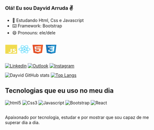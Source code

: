 ### Olá! Eu sou Dayvid Arruda ✌️

- 🌱 Estudando Html, Css e Javascript
- ⌨️ Framework: Bootstrap
- 😄 Pronouns: ele/dele


<div style="display: inline_block"><br>
  <img align="center" alt="Dayvid-Js" height="30" width="40" src="https://raw.githubusercontent.com/devicons/devicon/master/icons/javascript/javascript-plain.svg">
  <img align="center" alt="Dayvid-React" height="30" width="40" src="https://raw.githubusercontent.com/devicons/devicon/master/icons/react/react-original.svg">
  <img align="center" alt="Dayvid-HTML" height="30" width="40" src="https://raw.githubusercontent.com/devicons/devicon/master/icons/html5/html5-original.svg">
  <img align="center" alt="Dayvid-CSS" height="30" width="40" src="https://raw.githubusercontent.com/devicons/devicon/master/icons/css3/css3-original.svg">
</div>
<br>

[![Linkedin](https://img.shields.io/badge/LinkedIn-0077B5?style=for-the-badge&logo=linkedin&logoColor=white)](https://www.linkedin.com/in/dayvid-arruda-dev/)
[![Outlook](https://img.shields.io/badge/Microsoft_Outlook-0078D4?style=for-the-badge&logo=microsoft-outlook&logoColor=white)](https://www.outlook.com/?refd=account.microsoft.com&fref=home.banner.viewinbox)
[![Instagram](https://img.shields.io/badge/Instagram-E4405F?style=for-the-badge&logo=instagram&logoColor=white)](https://www.instagram.com/dayvid_arruda/)


![Dayvid GitHub stats](https://github-readme-stats.vercel.app/api?username=DayvidArruda&show_icons=true&theme=dracula)
[![Top Langs](https://github-readme-stats.vercel.app/api/top-langs/?username=DayvidArruda&layout=compact&theme=dracula)](https://github.com/DayvidArruda)

## Tecnologias que eu uso no meu dia

<div>
    <img align="center" alt="html5" src="https://img.shields.io/badge/HTML5-E34F26?style=for-the-badge&logo=html5&logoColor=white"/>
    <img align="center" alt="Css3" src="https://img.shields.io/badge/CSS3-1572B6?style=for-the-badge&logo=css3&logoColor=white"/>
    <img align="center" alt="Javascript" src="https://img.shields.io/badge/JavaScript-323330?style=for-the-badge&logo=javascript&logoColor=F7DF1E"/>
    <img align="center" alt="Bootstrap" src="https://img.shields.io/badge/Bootstrap-563D7C?style=for-the-badge&logo=bootstrap&logoColor=white"/>
    <img align="center" alt="React" src="https://img.shields.io/badge/React-20232A?style=for-the-badge&logo=react&logoColor=61DAFB"/>
</div></br>

Apaixonado por tecnologia, estudar e por mostrar que sou capaz de me superar
dia a dia.
